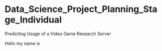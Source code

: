 # Data_Science_Project_Planning_Stage_Individual
Predicting Usage of a Video Game Research Server

Hello my name is
